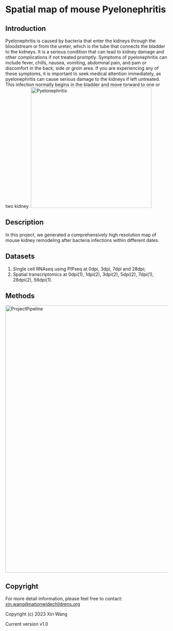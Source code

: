 # Spatial map of mouse Pyelonephritis 

## Introduction
Pyelonephritis is caused by bacteria that enter the kidneys through the bloodstream or from the ureter, which is the tube that connects the bladder to the kidneys. It is a serious condition that can lead to kidney damage and other complications if not treated promptly. Symptoms of pyelonephritis can include fever, chills, nausea, vomiting, abdominal pain, and pain or discomfort in the back, side or groin area. If you are experiencing any of these symptoms, it is important to seek medical attention immediately, as pyelonephritis can cause serious damage to the kidneys if left untreated. This infection normally begins in the bladder and move torward to one or two kidney.
<img width="375" alt="Pyelonephritis" src="https://github.com/gucascau/Pyelonephritis/assets/23031126/df58ffd8-e617-4689-a45b-00a1726d95b3">

## Description
In this project, we generated a comprehensively high resolution map of mouse kidney remodeling after bacteria infections within different dates.

## Datasets
1. Single cell RNAseq using PIPseq at 0dpi, 3dpi, 7dpi and 28dpi;
2. Spatial transcriptomics at 0dpi(1), 1dpi(2), 3dpi(2), 5dpi(2), 7dpi(1), 28dpi(2), 56dpi(1).

## Methods
<img width="831" alt="ProjectPipeline" src="https://github.com/gucascau/Pyelonephritis/assets/23031126/30c4758b-818a-42c7-93b0-d6f7e6e4abc7">


## Copyright
For more detail information, please feel free to contact: xin.wang@nationwidechildrens.org

Copyright (c) 2023 Xin Wang

Current version v1.0
